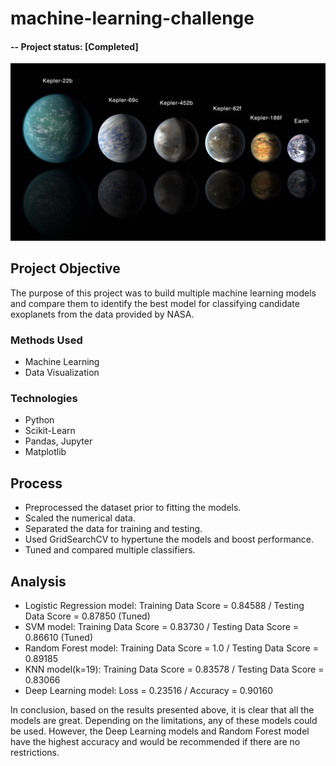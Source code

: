 # machine-learning-challenge

#### -- Project status: [Completed]

![exoplanets.jpg](Images/exoplanets.jpg)

## Project Objective
The purpose of this project was to build multiple machine learning models and compare them to identify the best model for classifying candidate exoplanets from the data provided by NASA.

### Methods Used
* Machine Learning
* Data Visualization

### Technologies
* Python
* Scikit-Learn
* Pandas, Jupyter
* Matplotlib

## Process
* Preprocessed the dataset prior to fitting the models.
* Scaled the numerical data.
* Separated the data for training and testing.
* Used GridSearchCV to hypertune the models and boost performance.
* Tuned and compared multiple classifiers.

## Analysis
* Logistic Regression model: Training Data Score = 0.84588 / Testing Data Score = 0.87850 (Tuned)
* SVM model: Training Data Score = 0.83730 / Testing Data Score = 0.86610 (Tuned)
* Random Forest model: Training Data Score = 1.0 / Testing Data Score = 0.89185
* KNN model(k=19): Training Data Score = 0.83578 / Testing Data Score = 0.83066
* Deep Learning model: Loss = 0.23516 / Accuracy = 0.90160

In conclusion, based on the results presented above, it is clear that all the models are great. Depending on the limitations, any of these models could be used. However, the Deep Learning models and Random Forest model have the highest accuracy and would be recommended if there are no restrictions.